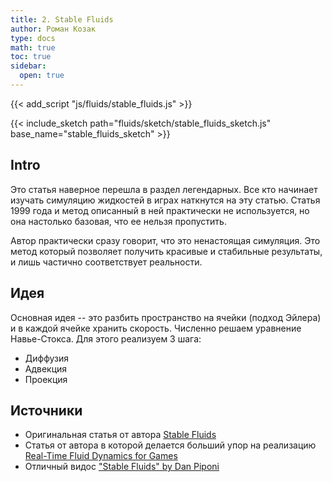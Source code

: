 ```yaml
---
title: 2. Stable Fluids
author: Роман Козак
type: docs
math: true
toc: true
sidebar:
  open: true
---
```

{{< add_script "js/fluids/stable_fluids.js" >}}


{{< include_sketch path="fluids/sketch/stable_fluids_sketch.js" base_name="stable_fluids_sketch" >}}

## Intro

Это статья наверное перешла в раздел легендарных. Все кто начинает изучать симуляцию жидкостей в играх наткнутся на эту статью. 
Статья 1999 года и метод описанный в ней практически не используется, но она настолько базовая, что ее нельзя пропустить.

Автор практически сразу говорит, что это ненастоящая симуляция. Это метод который позволяет получить красивые и стабильные результаты, и лишь частично соответствует реальности.

## Идея


Основная идея -- это разбить пространство на ячейки (подход Эйлера) и в каждой ячейке хранить скорость. 
Численно решаем уравнение Навье-Стокса.
Для этого реализуем 3 шага:
- Диффузия
- Адвекция
- Проекция





## Источники
- Оригинальная статья от автора [Stable Fluids](https://pages.cs.wisc.edu/~chaol/data/cs777/stam-stable_fluids.pdf)
- Статья от автора в которой делается больший упор на реализацию [Real-Time Fluid Dynamics for Games](http://graphics.cs.cmu.edu/nsp/course/15-464/Fall09/papers/StamFluidforGames.pdf)
- Отличный видос ["Stable Fluids" by Dan Piponi](https://www.youtube.com/watch?v=766obijdpuU)
